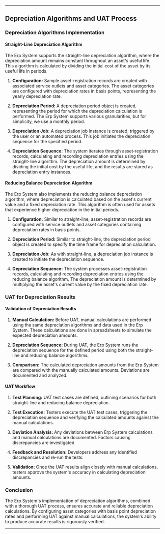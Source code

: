 
---

## Depreciation Algorithms and UAT Process

### Depreciation Algorithms Implementation

#### Straight-Line Depreciation Algorithm

The Erp System supports the straight-line depreciation algorithm, where the depreciation amount remains constant throughout an asset's useful life. This algorithm is calculated by dividing the initial cost of the asset by its useful life in periods.

1. **Configuration:** Sample asset-registration records are created with associated service outlets and asset categories. The asset categories are configured with depreciation rates in basis points, representing the yearly depreciation rate.

2. **Depreciation Period:** A depreciation period object is created, representing the period for which the depreciation calculation is performed. The Erp System supports various granularities, but for simplicity, we use a monthly period.

3. **Depreciation Job:** A depreciation job instance is created, triggered by the user or an automated process. This job initiates the depreciation sequence for the specified period.

4. **Depreciation Sequence:** The system iterates through asset-registration records, calculating and recording depreciation entries using the straight-line algorithm. The depreciation amount is determined by dividing the initial cost by the useful life, and the results are stored as depreciation entry instances.

#### Reducing Balance Depreciation Algorithm

The Erp System also implements the reducing balance depreciation algorithm, where depreciation is calculated based on the asset's current value and a fixed depreciation rate. This algorithm is often used for assets that experience higher depreciation in the initial periods.

1. **Configuration:** Similar to straight-line, asset-registration records are configured with service outlets and asset categories containing depreciation rates in basis points.

2. **Depreciation Period:** Similar to straight-line, the depreciation period object is created to specify the time frame for depreciation calculation.

3. **Depreciation Job:** As with straight-line, a depreciation job instance is created to initiate the depreciation sequence.

4. **Depreciation Sequence:** The system processes asset-registration records, calculating and recording depreciation entries using the reducing balance algorithm. The depreciation amount is determined by multiplying the asset's current value by the fixed depreciation rate.

### UAT for Depreciation Results

#### Validation of Depreciation Results

1. **Manual Calculation:** Before UAT, manual calculations are performed using the same depreciation algorithms and data used in the Erp System. These calculations are done in spreadsheets to simulate the expected depreciation amounts.

2. **Depreciation Sequence:** During UAT, the Erp System runs the depreciation sequence for the defined period using both the straight-line and reducing balance algorithms.

3. **Comparison:** The calculated depreciation amounts from the Erp System are compared with the manually calculated amounts. Deviations are documented and analyzed.

#### UAT Workflow

1. **Test Planning:** UAT test cases are defined, outlining scenarios for both straight-line and reducing balance depreciation.

2. **Test Execution:** Testers execute the UAT test cases, triggering the depreciation sequence and verifying the calculated amounts against the manual calculations.

3. **Deviation Analysis:** Any deviations between Erp System calculations and manual calculations are documented. Factors causing discrepancies are investigated.

4. **Feedback and Resolution:** Developers address any identified discrepancies and re-run the tests.

5. **Validation:** Once the UAT results align closely with manual calculations, testers approve the system's accuracy in calculating depreciation amounts.

### Conclusion

The Erp System's implementation of depreciation algorithms, combined with a thorough UAT process, ensures accurate and reliable depreciation calculations. By configuring asset categories with basis point depreciation rates and performing UAT against manual calculations, the system's ability to produce accurate results is rigorously verified.

---
